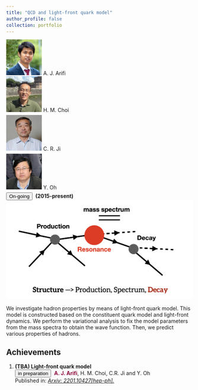 ```yaml
---
title: "QCD and light-front quark model"
author_profile: false
collection: portfolio
---
```


<div class="chip" style="margin-right:5px;">
  <img src="/images/profile.jpg" alt="Person" width="96" height="96">
 	A. J. Arifi
</div>
<div class="chip" style="margin-right:5px;">
  <img src="/images/avatar_p4.png" alt="Person" width="96" height="96">
 	H. M. Choi
</div>
<div class="chip" style="margin-right:5px; margin-top:5px;">
  <img src="/images/avatar_p3.png" alt="Person" width="96" height="96">
 	C. R. Ji
</div>
<div class="chip" style="margin-right:5px; margin-top:5px;">
  <img src="/images/avatar_p5.png" alt="Person" width="96" height="96">
 	Y. Oh
</div>
<button class="btn--article" style="margin-top:5px;">On-going</button>&nbsp; <strong>(2015-present)</strong>
 <br/><img src='/images/structure.png' style="width:600px">

We investigate hadron properties by means of light-front quark model. 
This model is constructed based on the constituent quark model and light-front dynamics.
We perform the variational analysis to fix the model parameters from the mass spectra to obtain the wave function.
Then, we predict various properties of hadrons.


<h2> Achievements</h2>

<ol reversed>
  
  <li style="margin-bottom: 25px;"><b>(TBA) Light-front quark model</b><br> 
      <button class="btn--article-red">in preparation</button>&nbsp; <b style="color:#900C3F"> A. J. Arifi</b>, H. M. Choi, C.R. Ji and Y. Oh<br> 
      Published in: <i> <a href="https://arxiv.org/abs/2201.10427"> Arxiv: 2201.10427[hep-ph].</a></i> </li>

</ol>
